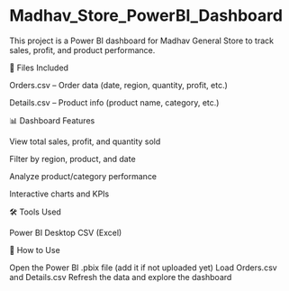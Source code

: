 # Madhav_Store_PowerBI_Dashboard

This project is a Power BI dashboard for Madhav General Store to track sales, profit, and product performance.

📂 Files Included

Orders.csv – Order data (date, region, quantity, profit, etc.) 

Details.csv – Product info (product name, category, etc.)

📊 Dashboard Features

View total sales, profit, and quantity sold

Filter by region, product, and date

Analyze product/category performance

Interactive charts and KPIs

🛠 Tools Used

Power BI Desktop
CSV (Excel)


🚀 How to Use

Open the Power BI .pbix file (add it if not uploaded yet)
Load Orders.csv and Details.csv
Refresh the data and explore the dashboard

